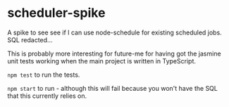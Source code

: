 # scheduler-spike


A spike to see see if I can use node-schedule for existing scheduled jobs. SQL redacted...

This is probably more interesting for future-me for having got the jasmine unit tests working when the main project is written in TypeScript.

`npm test` to run the tests.

`npm start` to run - although this will fail because you won't have the SQL that this currently relies on.
